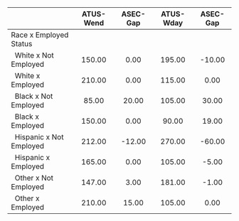 
|                      |    ATUS-Wend |     ASEC-Gap |    ATUS-Wday |     ASEC-Gap |
| -------------------- | :----------: | :----------: | :----------: | :----------: |
| Race x Employed Status |              |              |              |              |
| &nbsp;&nbsp;White x Not Employed |       150.00 |         0.00 |       195.00 |       -10.00 |
| &nbsp;&nbsp;White x Employed |       210.00 |         0.00 |       115.00 |         0.00 |
| &nbsp;&nbsp;Black x Not Employed |        85.00 |        20.00 |       105.00 |        30.00 |
| &nbsp;&nbsp;Black x Employed |       150.00 |         0.00 |        90.00 |        19.00 |
| &nbsp;&nbsp;Hispanic x Not Employed |       212.00 |       -12.00 |       270.00 |       -60.00 |
| &nbsp;&nbsp;Hispanic x Employed |       165.00 |         0.00 |       105.00 |        -5.00 |
| &nbsp;&nbsp;Other x Not Employed |       147.00 |         3.00 |       181.00 |        -1.00 |
| &nbsp;&nbsp;Other x Employed |       210.00 |        15.00 |       105.00 |         0.00 |

